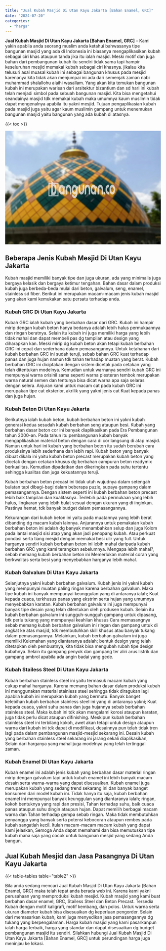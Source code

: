 ```yaml
---
title: "Jual Kubah Masjid Di Utan Kayu Jakarta [Bahan Enamel, GRC]"
date: "2024-07-20"
categories: 
  - "harga"
---
```


**Jual Kubah Masjid Di Utan Kayu Jakarta \[Bahan Enamel, GRC\]** – Kami yakin apabila anda seorang muslim anda ketahui bahwasanya tipe bangunan masjid yang ada di Indonesia ini biasanya mengaplikasikan kubah sebagai ciri khas ataupun tanda jika itu ialah masjid. Meski motif dan juga bahan dari pembangunan kubah itu sendiri tidak sama tapi hampir keseluruhan mesjid memakai kubah sebagai ciri khasnya. jikalau kita telusuri asal muasal kubah ini sebagai bangunan khusus pada mesjid karenanya kita tidak akan menjumpai ini ada dari semenjak zaman nabi muhammad shalallohu alaihi wasallam. Yang akan kita temukan bangunan kubah ini merupakan warisan dari arsitektur bizantium dan sd hari ini kubah telah menjadi simbol pada sebuah bangunan masjid. Kita bisa mengetahui seandainya masjid tdk memakai kubah maka umumnya kaum muslimin tidak dapat mengenalnya apabila itu yakni mesjid. Tujuan pengaplikasian kubah pada masjid juga yaitu agar kaum muslimin gampang untuk menemukan bangunan masjid yaitu bangunan yang ada kubah di atasnya.

{{< toc >}}

![Jual Kubah Masjid Di Utan Kayu Jakarta [Bahan Enamel, GRC]](/images/jual-kubah-masjid-04.png)

## Beberapa Jenis Kubah Mesjid Di Utan Kayu Jakarta

Kubah masjid memiliki banyak tipe dan juga ukuran, ada yang minimalis juga bergaya kelasik dan bergaya ketimur tengahan. Bahan dasar dalam produksi kubah juga berbeda-beda mulai dari beton, galvalum, seng, enamel, stainless sd fiber. Berikut ini merupakan macam-macam jenis kubah masjid yang akan kami kemukakan satu persatu terhadap anda.

### Kubah GRC Di Utan Kayu Jakarta

Kubah GRC ialah kubah yang berbahan dasar dari GRC. Kubah ini hampir mirip dengan kubah beton hanya bedanya adalah lebih halus permukaannya dan ringan beratnya. Selain itu kubah ini juga memiliki harga yang lebih tidak mahal dan dapat membeli pas dg tampilan atau design yang diharapkan kan. Meski mirip dg kubah beton akan tetapi kubah berbahan GRC ini cepat dan sederhana dalam pemasangannya. Untuk ketahanan dari kubah berbahan GRC ini sudah teruji, sebab bahan GRC kuat terhadap panas dan juga hujan namun tdk tahan terhadap muatan yang berat. Kubah berbahan GRC ini diciptakan dengan sistem dicetak pada cetakan yang telah ditentukan modelnya. Kemudian untuk warnanya sendiri kubah GRC ini mempunyai warna orisinil sama seperti warna plesteran tembok merupakan warna natural semen dan tentunya bisa dicat warna apa saja selaras dengan selera. Anjuran kami untuk macam cat pada kubah GRC ini merupakan tipe cat eksterior, akrilik yang yakni jenis cat Kuat kepada panas dan juga hujan.

### Kubah Beton Di Utan Kayu Jakarta

Berikutnya ialah kubah beton, kubah berbahan beton ini yakni kubah generasi kedua sesudah kubah berbahan seng ataupun besi. Kubah yang berbahan dasar beton cor ini banyak diaplikasikan pada Era Pembangunan tahun 2000-an. Pada tahun itu pembangunan kubah banyak mengaplikasikan material beton dengan cara di cor langsung di atap masjid. Namun untuk hari ini kubah yang berbahan beton itu sudah berubah cara produksinya lebih sederhana dan lebih rapi. Kubah beton yang banyak dibuat dikala ini yaitu kubah beton precast merupakan kubah beton yang dicetak dengan cetakan khusus dg berbahan campuran beton readymix berkualitas. Kemudian dipadatkan dan dikeringkan pada suhu tertentu sehingga kualitas dan juga kekuatannya teruji.

Kubah berbahan beton precast ini tidak utuh wujudnya dalam setengah bulatan tapi dibagi-bagi dalam beberapa puzle, supaya gampang dalam pemasangannya. Dengan sistem seperti ini kubah berbahan beton precast lebih baik tampilan dan kualitasnya. Terlebih pada permukaan yang lebih halus, lingkaran yang lebih bulat sesuai dengan ukuran yang di inginkan. Pastinya hemat, tdk banyak budget dalam pemasangannya.

Kekurangan dari kubah beton ini yaitu pada muatannya yang lebih berat dibanding dg macam kubah lainnya. Anjurannya untuk pemakaian kubah berbahan beton ini adalah dg banyak menambahkan selup dan juga Kolom pada lantai masjid sisi atap yang akan jadi penopang kubah. Atau perkuat pondasi serta tiang mesjid dengan memakai besi ulir yang full. Untuk harganya sendiri kubah berbahan beton ini lebih mahal daripada kubah berbahan GRC yang kami terangkan sebelumnya. Mengapa lebih mahal?, sebab memang kubah berbahan beton ini Memerlukan material coran yang berkwalitas serta besi yang menyebabkan harganya lebih mahal.

### Kubah Galvalum Di Utan Kayu Jakarta

Selanjutnya yakni kubah berbahan galvalum. Kubah jenis ini yakni kubah yang mempunyai muatan paling ringan karena berbahan galvalum. Maka tipe kubah ini banyak mempunyai keunggulan yang di antaranya ialah; Kuat kepada cuaca, terkhusus panas yang ekstrim serta hujan yang umumnya menyebabkan karatan. Kubah berbahan galvalum ini juga mempunyai banyak tipe desain yang telah ditentukan oleh produsen kubah. Selain itu kubah berbahan galvalum ini sungguh-sungguh gampang untuk dipasang, tdk perlu tukang yang mempunyai keahlian khusus Cara memasangnya sebab memang kubah berbahan galvalum ini ringan dan gampang untuk di angkat ke atas masjid, tdk membutuhkan skill khusus atau banyak tukang dalam pemasangannya. Melainkan, kubah berbahan galvalum ini juga memiliki Kelemahan yang diantaranya adalah; bentuk design yang telah ditetapkan oleh pembuatnya, kita tidak bisa mengubah rubah tipe design kubahnya. Selain itu gampang penyok dan gampang ter aliri arus listrik dan gampang ambrol apabila ada angin badai yang gede.

### Kubah Stailess Steel Di Utan Kayu Jakarta

Kubah berbahan stainless steel ini yaitu termasuk macam kubah yang cukup mahal harganya. Karena memang bahan dasar dalam produksi kubah ini menggunakan material stainless steel sehingga tidak diragukan lagi apabila kubah ini merupakan kubah yang bermutu. Banyak banget kelebihan kubah berbahan stainless steel ini yang di antaranya yakni; Kuat kepada cuaca, yakni suhu panas dan juga hujannya sebab berbahan stainless steel. Maka kubah ini tdk akan mengalami korosi ataupun karatan, juga tidak perlu dicat ataupun difinishing. Meskipun kubah berbahan stainless steel ini terbilang kokoh, awet akan tetapi untuk design ataupun warna dari kubah ini tdk dapat di modifikasi, desainnya pun telah tidak tren lagi pada dalam pembangunan masjid-mesjid sekarang ini. Desain kubah yang berbahan stainless steel sekarang ini jarang sekali diaplikasikan, Selain dari harganya yang mahal juga modelnya yang telah tertinggal zaman.

### Kubah Enamel Di Utan Kayu Jakarta

Kubah enamel ini adalah jenis kubah yang berbahan dasar material ringan mirip dengan galvalum tapi untuk kubah enamel ini lebih banyak macam desain serta warna-warna yang dapat disesuaikan. Kubah enamel juga merupakan kubah yang sedang trend sekarang ini dan banyak banget konsumen dari model kubah ini. Tidak hanya itu saja, kubah berbahan enamel ini mempunyai banyak keunggulan yang diantaranya ialah; ringan, kokoh bentuknya yang rapi dan presisi, Tahan terhadap suhu, baik cuaca panas ataupun suhu dingin ataupun hujan. Dapat memilih berbagai macam warna dan Tahan terhadap gempa sebab ringan. Maka tidak membutuhkan penyangga yang banyak serta potensi kebocoran ataupun rembes pada kubah sangatlah kecil. Itulah macam-macam macam kubah yang dapat kami jelaskan, Semoga Anda dapat memahami dan bisa memutuskan tipe kubah mana saja yang cocok untuk bangunan mesjid yang sedang Anda bangun.

## Jual Kubah Mesjid dan Jasa Pasangnya Di Utan Kayu Jakarta

{{< table-tables table="table2" >}}

Bila anda sedang mencari Jual Kubah Masjid Di Utan Kayu Jakarta \[Bahan Enamel, GRC\] maka telah tepat anda berada web ini. Karena kami yakni perusahaan yang memproduksi kubah mesjid. Kubah masjid yang kami buat berbahan dasar enamel, GRC, Stailess Steel dan Beton Precast. Tersedia Kubah dengan motif kaligrafi, motif kembang, dan polos. Untuk warna serta ukuran diameter kubah bisa disesuaikan dg keperluan pengorder. Selain dari memasarkan kubah, kami juga menyedikan jasa pemasangannya dg tukang yang berpengalaman. Harga kubah masjid yang kami pasarkanpun ialah harga terbaik, harga yang standar dan dapat disesuaikan dg budget pembangunan masjid itu sendiri. Silahkan hubungi Jual Kubah Masjid Di Utan Kayu Jakarta \[Bahan Enamel, GRC\] untuk perundingan harga juga meninjau ke lokasi.
